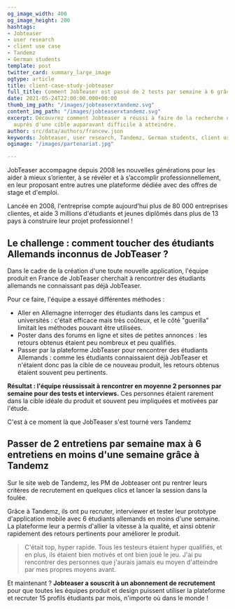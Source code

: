 ```yaml
---
og_image_width: 400
og_image_height: 200
hashtags:
- Jobteaser
- user research
- client use case
- Tandemz
- German students
template: post
twitter_card: summary_large_image
ogtype: article
title: client-case-study-jobteaser
full_title: Comment JobTeaser est passé de 2 tests par semaine à 6 grâce à Tandemz
date: 2021-05-24T22:00:00.000+00:00
thumb_img_path: "/images/jobteaserxtandemz.svg"
content_img_path: "/images/jobteaserxtandemz.svg"
excerpt: Découvrez comment Jobteaser a réussi à faire de la recherche utilisateur
  auprès d'une cible auparavant difficile à atteindre.
author: src/data/authors/francew.json
keywords: Jobteaser, user research, Tandemz, German students, client use cas
ogimage: "/images/partenariat.jpg"

---
```

JobTeaser accompagne depuis 2008 les nouvelles générations pour les aider à mieux s’orienter, à se révéler et à s’accomplir professionnellement, en leur proposant entre autres une plateforme dédiée avec des offres de stage et d'emploi.

Lancée en 2008, l'entreprise compte aujourd'hui plus de 80 000 entreprises clientes, et aide 3 millions d'étudiants et jeunes diplômés dans plus de 13 pays à construire leur projet professionnel !

## Le challenge : comment toucher des étudiants Allemands inconnus de JobTeaser ?

Dans le cadre de la création d'une toute nouvelle application, l'équipe produit en France de JobTeaser cherchait à rencontrer des étudiants allemands ne connaissant pas déjà JobTeaser.

Pour ce faire, l'équipe a essayé différentes méthodes :

* Aller en Allemagne interroger des étudiants dans les campus et universités : c'était efficace mais très coûteux, et le côté "guerilla" limitait les méthodes pouvant être utilisées.
* Poster dans des forums en ligne et sites de petites annonces : les retours obtenus étaient peu nombreux et peu qualifiés.
* Passer par la plateforme JobTeaser pour rencontrer des étudiants Allemands : comme les étudiants connaissaient déjà JobTeaser et n'étaient donc pas la cible de ce nouveau produit, les retours obtenus étaient souvent peu pertinents.

**Résultat : l'équipe réussissait à rencontrer en moyenne 2 personnes par semaine pour des tests et interviews.** Ces personnes étaient rarement dans la cible idéale du produit et souvent peu impliquées et motivées par l'étude.

C'est à ce moment là que JobTeaser s'est tourné vers Tandemz

## Passer de 2 entretiens par semaine max à 6 entretiens en moins d'une semaine grâce à Tandemz

Sur le site web de Tandemz, les PM de Jobteaser ont pu rentrer leurs critères de recrutement en quelques clics et lancer la session dans la foulée.

Grâce à Tandemz, ils ont pu recruter, interviewer et tester leur prototype d'application mobile avec 6 étudiants allemands en moins d'une semaine. La plateforme leur a permis d'allier la vitesse à la qualité, et ainsi obtenir rapidement des retours pertinents pour améliorer le produit.

> C'était top, hyper rapide. Tous les testeurs étaient hyper qualifiés, et en plus, ils étaient bien motivés et ont bien joué le jeu. J'ai pu rencontrer des personnes que j'aurais jamais eu moyen d'atteindre par mes propres moyens avant.

Et maintenant ? **Jobteaser a souscrit à un abonnement de recrutement** pour que toutes les équipes produit et design puissent utiliser la plateforme et recruter 15 profils étudiants par mois, n'importe où dans le monde !